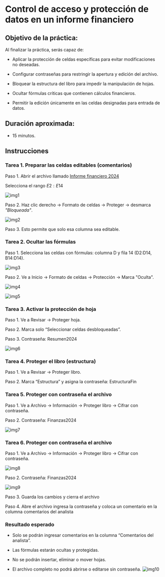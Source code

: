 # Control de acceso y protección de datos en un informe financiero

## Objetivo de la práctica:
Al finalizar la práctica, serás capaz de:
- Aplicar la protección de celdas específicas para evitar modificaciones no deseadas.

- Configurar contraseñas para restringir la apertura y edición del archivo.

- Bloquear la estructura del libro para impedir la manipulación de hojas.

- Ocultar fórmulas críticas que contienen cálculos financieros.

- Permitir la edición únicamente en las celdas designadas para entrada de datos.



## Duración aproximada:
- 15 minutos.

## Instrucciones 
<!-- Proporciona pasos detallados sobre cómo configurar y administrar sistemas, implementar soluciones de software, realizar pruebas de seguridad, o cualquier otro escenario práctico relevante para el campo de la tecnología de la información -->
### Tarea 1. Preparar las celdas editables (comentarios)

Paso 1. Abrir el archivo llamado [Informe financiero 2024](<Informe financiero 2024.xlsx>) 

Selecciona el rango $E2:E14$

![img1](../images/img1.png)


Paso 2. Haz clic derecho → Formato de celdas → Proteger → desmarca *"Bloqueada"*.

![img2](../images/img2.png)

Paso 3. Esto permite que solo esa columna sea editable.

### Tarea 2. Ocultar las fórmulas

Paso 1. Selecciona las celdas con fórmulas: columna D y fila 14 (D2:D14, B14:D14).

![img3](../images/img3.png)

Paso 2. Ve a Inicio → Formato de celdas → Protección → Marca "Oculta".

![img4](../images/img4.png)

![img5](../images/img5.png)


### Tarea 3. Activar la protección de hoja

Paso 1. Ve a Revisar → Proteger hoja.

Paso 2. Marca solo “Seleccionar celdas desbloqueadas”.

Paso 3. Contraseña: Resumen2024

![img6](../images/img6.png)


### Tarea 4.  Proteger el libro (estructura)

Paso 1. Ve a Revisar → Proteger libro.

Paso 2. Marca “Estructura” y asigna la contraseña: EstructuraFin

### Tarea 5. Proteger con contraseña el archivo

Paso 1. Ve a Archivo → Información → Proteger libro → Cifrar con contraseña.

Paso 2. Contraseña: Finanzas2024

![img7](../images/img7.png)

### Tarea 6. Proteger con contraseña el archivo

Paso 1. Ve a Archivo → Información → Proteger libro → Cifrar con contraseña.

![img8](../images/img8.png)

Paso 2. Contraseña: Finanzas2024

![img9](../images/img9.png)

Paso 3. Guarda los cambios y cierra el archivo

Paso 4. Abre el archivo ingresa la contraseña y coloca un comentario en la columna comentarios del analista

### Resultado esperado
- Solo se podrán ingresar comentarios en la columna “Comentarios del analista”.

- Las fórmulas estarán ocultas y protegidas.

- No se podrán insertar, eliminar o mover hojas.

- El archivo completo no podrá abrirse o editarse sin contraseña.
![img10](../images/img10.png)

